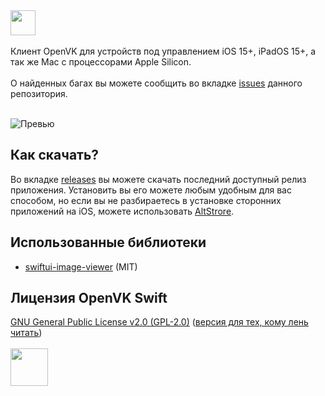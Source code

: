 <img src="https://github.com/isamirivers/openvk-swift/assets/53663257/6d0a2c3b-80cc-4fac-9161-f39276a8eb03" height="40">
<br><br>
Клиент OpenVK для устройств под управлением iOS 15+, iPadOS 15+, а так же Mac с процессорами Apple Silicon.
<br><br>
О найденных багах вы можете сообщить во вкладке <a href="https://github.com/isamirivers/openvk-swift/issues">issues</a> данного репозитория.
<br><br>

![Превью](https://github.com/isamirivers/openvk-swift/assets/53663257/060df81e-ea15-4695-9c0a-2a0466357bc1)

## Как скачать?

Во вкладке [releases](https://github.com/isamirivers/openvk-swift/releases) вы можете скачать последний доступный релиз приложения. Установить вы его можете любым удобным для вас способом, но если вы не разбираетесь в установке сторонних приложений на iOS, можете использовать [AltStrore](https://altstore.io). 

## Использованные библиотеки
- [swiftui-image-viewer](https://github.com/Jake-Short/swiftui-image-viewer) (MIT)

## Лицензия OpenVK Swift
[GNU General Public License v2.0 (GPL-2.0)](https://github.com/isamirivers/openvk-swift/blob/main/LICENSE) ([версия для тех, кому лень читать](https://www.tldrlegal.com/license/gnu-general-public-license-v2))
<br><br>
<img src="https://github.com/isamirivers/openvk-swift/assets/53663257/0b3f5cb6-cf0d-4e45-9b16-42327b614e84" height="60">

